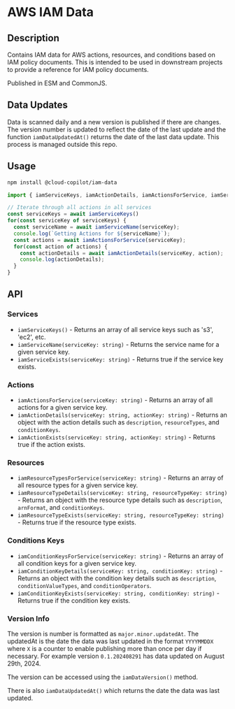 # AWS IAM Data

## Description
Contains IAM data for AWS actions, resources, and conditions based on IAM policy documents. This is intended to be used in downstream projects to provide a reference for IAM policy documents.

Published in ESM and CommonJS.

## Data Updates
Data is scanned daily and a new version is published if there are changes. The version number is updated to reflect the date of the last update and the function `iamDataUpdatedAt()` returns the date of the last data update. This process is managed outside this repo.

## Usage

```bash
npm install @cloud-copilot/iam-data
```

```typescript
import { iamServiceKeys, iamActionDetails, iamActionsForService, iamServiceName } from '@cloud-copilot/iam-data';

// Iterate through all actions in all services
const serviceKeys = await iamServiceKeys()
for(const serviceKey of serviceKeys) {
  const serviceName = await iamServiceName(serviceKey);
  console.log(`Getting Actions for ${serviceName}`);
  const actions = await iamActionsForService(serviceKey);
  for(const action of actions) {
    const actionDetails = await iamActionDetails(serviceKey, action);
    console.log(actionDetails);
  }
}
```

## API
### Services
* `iamServiceKeys()` - Returns an array of all service keys such as 's3', 'ec2', etc.
* `iamServiceName(serviceKey: string)` - Returns the service name for a given service key.
* `iamServiceExists(serviceKey: string)` - Returns true if the service key exists.

### Actions
* `iamActionsForService(serviceKey: string)` - Returns an array of all actions for a given service key.
* `iamActionDetails(serviceKey: string, actionKey: string)` - Returns an object with the action details such as `description`, `resourceTypes`, and `conditionKeys`.
* `iamActionExists(serviceKey: string, actionKey: string)` - Returns true if the action exists.

### Resources
* `iamResourceTypesForService(serviceKey: string)` - Returns an array of all resource types for a given service key.
* `iamResourceTypeDetails(serviceKey: string, resourceTypeKey: string)` - Returns an object with the resource type details such as `description`, `arnFormat`, and `conditionKeys`.
* `iamResourceTypeExists(serviceKey: string, resourceTypeKey: string)` - Returns true if the resource type exists.

### Conditions Keys
* `iamConditionKeysForService(serviceKey: string)` - Returns an array of all condition keys for a given service key.
* `iamConditionKeyDetails(serviceKey: string, conditionKey: string)` - Returns an object with the condition key details such as `description`, `conditionValueTypes`, and `conditionOperators`.
* `iamConditionKeyExists(serviceKey: string, conditionKey: string)` - Returns true if the condition key exists.

### Version Info
The version is number is formatted as `major.minor.updatedAt`. The updatedAt is the date the data was last updated in the format `YYYYMMDDX` where `X` is a counter to enable publishing more than once per day if necessary. For example version `0.1.202408291` has data updated on August 29th, 2024.

The version can be accessed using the `iamDataVersion()` method.

There is also `iamDataUpdatedAt()` which returns the date the data was last updated.
